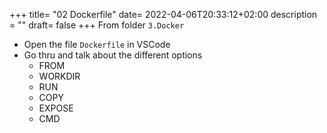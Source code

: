 +++
title= "02 Dockerfile"
date= 2022-04-06T20:33:12+02:00
description = ""
draft= false
+++
From folder `3.Docker`

- Open the file `Dockerfile` in VSCode
- Go thru and talk about the different options
    - FROM
    - WORKDIR
    - RUN
    - COPY
    - EXPOSE
    - CMD


